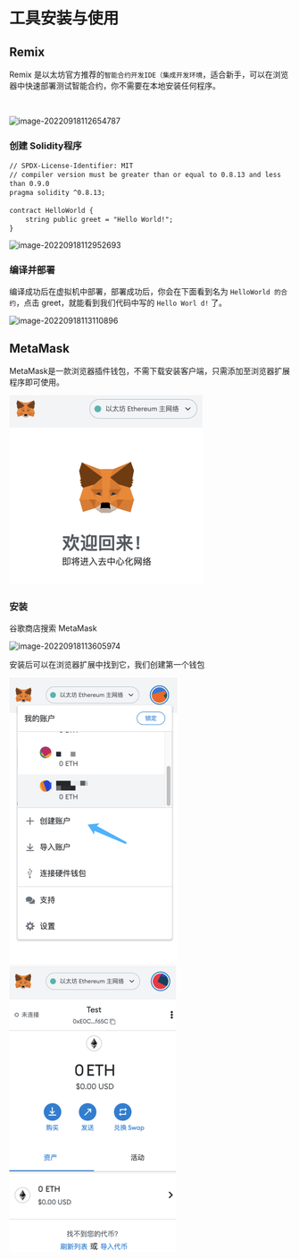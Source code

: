# 工具安装与使用

## Remix

Remix 是以太坊官方推荐的`智能合约开发IDE（集成开发环境`，适合新手，可以在浏览器中快速部署测试智能合约，你不需要在本地安装任何程序。

<a-alert type="success" message="https://remix.ethereum.org" description="" showIcon>
</a-alert>
<br/>

![image-20220918112654787](/assets/PeiQi-Wiki/img/image-20220918112654787.png)

### 创建 Solidity程序

```Solidity
// SPDX-License-Identifier: MIT
// compiler version must be greater than or equal to 0.8.13 and less than 0.9.0
pragma solidity ^0.8.13;

contract HelloWorld {
    string public greet = "Hello World!";
}

```

![image-20220918112952693](/assets/PeiQi-Wiki/img/image-20220918112952693.png)

### 编译并部署

编译成功后在虚拟机中部署，部署成功后，你会在下面看到名为 `HelloWorld 的合约`，点击 greet，就能看到我们代码中写的 `Hello Worl d!` 了。

![image-20220918113110896](/assets/PeiQi-Wiki/img/image-20220918113110896.png)

## MetaMask

MetaMask是一款浏览器插件钱包，不需下载安装客户端，只需添加至浏览器扩展程序即可使用。

<img src="../../../.vuepress/public/img/image-20220918113457060.png" alt="image-20220918113457060" style="zoom:50%;" />

### 安装

谷歌商店搜索 MetaMask

![image-20220918113605974](/assets/PeiQi-Wiki/img/image-20220918113605974.png)

安装后可以在浏览器扩展中找到它，我们创建第一个钱包

<img src="../../../.vuepress/public/img/image-20220918113913098.png" alt="image-20220918113913098" style="zoom:50%;" />

<img src="../../../.vuepress/public/img/image-20220918113944548.png" alt="image-20220918113944548" style="zoom:50%;" />

<a-alert type="success" message="注意钱包需要创建后保存私钥并记住地址，防止钱包丢失" description="" showIcon>
</a-alert>
<br/>